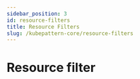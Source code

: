 ```yaml
---
sidebar_position: 3
id: resource-filters
title: Resource Filters
slug: /kubepattern-core/resource-filters
---
```

# Resource filter